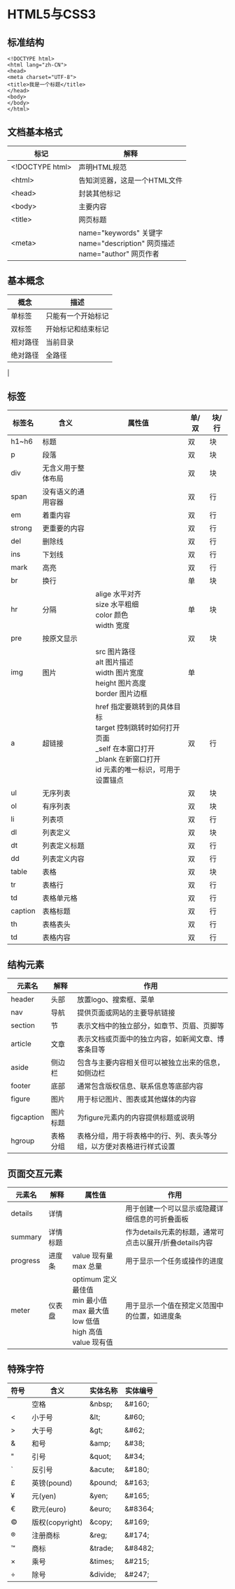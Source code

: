 # HTML5与CSS3

## 标准结构

```
<!DOCTYPE html> 
<html lang="zh-CN"> 
<head> 
<meta charset="UTF-8"> 
<title>我是一个标题</title> 
</head> 
<body> 
</body> 
</html>
```

## 文档基本格式

|标记|解释|
|-|-|
|\<!DOCTYPE html>|声明HTML规范|
|\<html>|告知浏览器，这是一个HTML文件|
|\<head>|封装其他标记|
|\<body>|主要内容|
|\<title>|网页标题|
|\<meta>|name="keywords" 关键字<br>name="description" 网页描述<br>name="author" 网页作者<br>|

## 基本概念

| 概念 | 描述 |
| - | - |
|单标签|只能有一个开始标记|
|双标签|开始标记和结束标记|
|相对路径|当前目录|
|绝对路径|全路径|
|

## 标签

| 标签名 | 含义 |属性值| 单/双 | 块/行 |
| --- | --- | --- | --- |--|
| h1~h6 | 标题 || 双 | 块 |
| p | 段落 || 双| 块 |
| div | 无含义用于整体布局 || 双 | 块 |
| span | 没有语义的通用容器 || 双 | 行 |
| em | 着重内容  || 双 | 行 |
| strong | 更重要的内容 || 双 | 行 |
| del | 删除线 || 双 | 行 |
| ins | 下划线 || 双 | 行 |
| mark| 高亮 || 双 | 行 |
| br | 换行 | | 单 | 块 |
| hr | 分隔 |alige 水平对齐<br>size 水平粗细<br>color 颜色<br>width 宽度 |单 | 块 |
| pre | 按原文显示| | 双 | 块 |
| img | 图片 |src 图片路径<br> alt 图片描述<br> width 图片宽度<br> height 图片高度<br> border 图片边框| 单 |
| a |超链接  |href 指定要跳转到的具体目标<br> target 控制跳转时如何打开页面<br> _self 在本窗口打开<br> _blank 在新窗口打开<br>id 元素的唯一标识，可用于设置锚点| 双 |行|
| ul | 无序列表 || 双 | 块 |
| ol | 有序列表 || 双 | 块 |
| li | 列表项 || 双 | 行 |
|dl | 列表定义 || 双 | 块 |
| dt | 列表定义标题 || 双 | 行 |
| dd | 列表定义内容 || 双 | 行 |
| table | 表格 || 双 | 块 |
| tr | 表格行 || 双 | 行 |
| td | 表格单元格 || 双 | 行 |
| caption | 表格标题 || 双 | 行 |
| th | 表格表头 || 双 | 行 |
| td | 表格内容 || 双 | 行 |

## 结构元素

|元素名|解释|作用|
| - | - | -- |
| header | 头部 |放置logo、搜索框、菜单|
| nav | 导航 | 提供页面或网站的主要导航链接 |
| section | 节 | 表示文档中的独立部分，如章节、页眉、页脚等 |
| article | 文章 | 表示文档或页面中的独立内容，如新闻文章、博客条目等 |
| aside | 侧边栏 | 包含与主要内容相关但可以被独立出来的信息，如侧边栏 |
| footer | 底部 | 通常包含版权信息、联系信息等底部内容 |
| figure | 图片 | 用于标记图片、图表或其他媒体的内容 |
| figcaption | 图片标题 | 为figure元素内的内容提供标题或说明 |
|hgroup | 表格分组 | 表格分组，用于将表格中的行、列、表头等分组，以方便对表格进行样式设置 |

## 页面交互元素

|元素名|解释|属性值|作用|
| - | - | - |--|
| details | 详情 | |用于创建一个可以显示或隐藏详细信息的可折叠面板 |
| summary | 详情标题| | 作为details元素的标题，通常可点击以展开/折叠details内容 |
| progress | 进度条 |value 现有量<br>max 总量 |用于显示一个任务或操作的进度 |
| meter | 仪表盘 |optimum 定义最佳值 <br>min 最小值<br>max 最大值<br>low 低值<br>high 高值<br>value 现有值 |用于显示一个值在预定义范围中的位置，如进度条 |

## 特殊字符

| 符号 | 含义 | 实体名称 | 实体编号 |
| --- | --- | --- | --- |
| | 空格 | \&nbsp; | \&#160; |
| < | 小于号 | \&lt; | \&#60; |
| > | 大于号 | \&gt; | \&#62; |
| & | 和号 | \&amp; | \&#38; |
| " | 引号 | \&quot; | \&#34; |
| ` | 反引号 | \&acute; | \&#180; |
| £ | 英镑(pound) | \&pound; | \&#163; |
| ¥ | 元(yen) | \&yen; | \&#165; |
| € | 欧元(euro) | \&euro; | \&#8364; |
| © | 版权(copyright) | \&copy; | \&#169; |
| ® | 注册商标 | \&reg; | \&#174; |
| ™ | 商标 | \&trade; | \&#8482; |
| × | 乘号 | \&times; | \&#215; |
| ÷ | 除号 | \&divide; | \&#247; |





